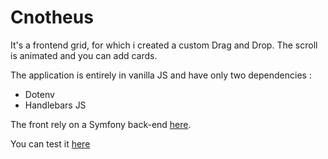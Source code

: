 # Cnotheus

It's a frontend grid, for which i created a custom Drag and Drop. The scroll is animated and you can add cards.

The application is entirely in vanilla JS and have only two dependencies :

- Dotenv
- Handlebars JS

The front rely on a Symfony back-end [here](https://github.com/Bulliby/notheus).

You can test it [here](cnotheus.wellsguillaume.fr)
